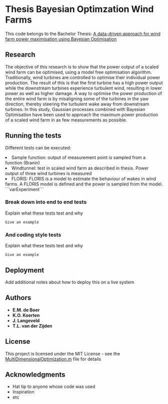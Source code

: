 # Thesis Bayesian Optimzation Wind Farms
This code belongs to the Bachelor Thesis: [A data-driven approach for wind farm power maximisation
using Bayesian Optimisation](Paper.pdf)
      

## Research
The objective of this research is to show that the power output of a scaled wind farm can be optimised, using a model
free optimisation algorithm. Traditionally, wind turbines are controlled to optimise their individual power production.
The result of this is that the first turbine has a high power output while the downstream turbines experience turbulent
wind, resulting in lower power as well as higher damage. A way to optimise the power production of the entire wind
farm is by misaligning some of the turbines in the yaw direction, thereby steering the turbulent wake away from
downstream turbines. In this study, Gaussian processes combined with Bayesian Optimisation have been used to approach the maximum power production of a scaled wind farm in as few measurements as possible. 

## Running the tests
Different tests can be executed:
<li>Sample function: output of measurement point is sampled from a function (Branin)</li>
<li>Windtunnel: test in scaled wind farm as described in thesis. Power output of three wind turbines is measured</li>
<li>FLORIS: FLORIS is a model to estimate the behaviour of wakes in wind farms. A FLORIS model is defined and the power is sampled from the model.</li>
```varExperiment``` 


### Break down into end to end tests

Explain what these tests test and why

```
Give an example
```
### And coding style tests

Explain what these tests test and why

```
Give an example
```

## Deployment

Add additional notes about how to deploy this on a live system

## Authors
* **E.M. de Boer**
* **K.O. Koerten**
* **J. Langeveld**
* **T.L. van der Zijden**
## License

This project is licensed under the MIT License - see the [MultiDimensionalOptimization.m](MultiDimensionalOptimization.m) file for details

## Acknowledgments

* Hat tip to anyone whose code was used
* Inspiration
* etc
